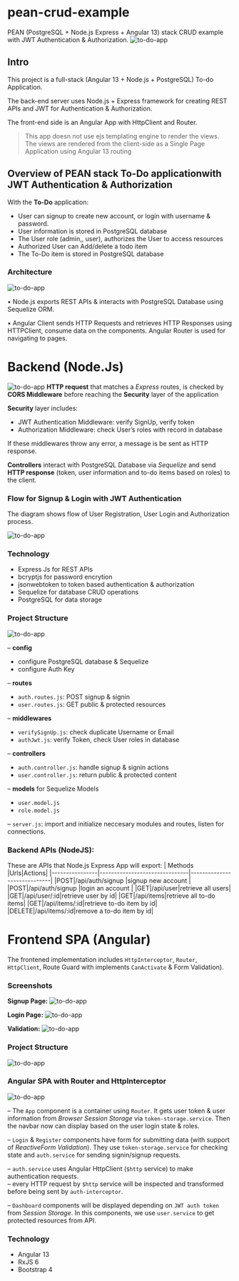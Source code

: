 # pean-crud-example

PEAN (PostgreSQL + Node.js Express + Angular 13) stack CRUD example with JWT Authentication &amp; Authorization.
![to-do-app](img/Picture10.png)

## Intro

This project is a full-stack (Angular 13 + Node.js + PostgreSQL) To-do Application.

The back-end server uses Node.js + Express framework for creating REST APIs and JWT for Authentication & Authorization.

The front-end side is an Angular App with HttpClient and Router.

> This app doesn not use ejs templating engine to render the views. The views are rendered from the client-side as a Single Page Application using Angular 13 routing

## Overview of PEAN stack To-Do applicationwith JWT Authentication & Authorization

With the **To-Do** application:

- User can signup to create new account, or login with username & password.
- User information is stored in PostgreSQL database
- The User role (admin,, user), authorizes the User to access resources
- Authorized User can Add/delete a todo item
- The To-Do item is stored in PostgreSQL database

### Architecture

![to-do-app](img/Picture1.png)

• Node.js exports REST APIs & interacts with PostgreSQL Database using Sequelize ORM.

• Angular Client sends HTTP Requests and retrieves HTTP Responses using HTTPClient, consume data on the components. Angular Router is used for navigating to pages.

# Backend (Node.Js)

![to-do-app](img/Picture3.png)
**HTTP request** that matches a _Express_ routes, is checked by **CORS Middleware** before reaching the **Security** layer of the application

**Security** layer includes:

- JWT Authentication Middleware: verify SignUp, verify token
- Authorization Middleware: check User’s roles with record in database

If these middlewares throw any error, a message is be sent as HTTP response.

**Controllers** interact with PostgreSQL Database via _Sequelize_ and send **HTTP response** (token, user information and to-do items based on roles) to the client.

### Flow for Signup & Login with JWT Authentication

The diagram shows flow of User Registration, User Login and Authorization process.

![to-do-app](img/Picture2.png)

### Technology

- Express Js for REST APIs
- bcryptjs for password encrytion
- jsonwebtoken to token based authentication & authorization
- Sequelize for database CRUD operations
- PostgreSQL for data storage

### Project Structure

![to-do-app](img/Picture4.png)

– **config**

- configure PostgreSQL database & Sequelize
- configure Auth Key

– **routes**

- `auth.routes.js`: POST signup & signin
- `user.routes.js`: GET public & protected resources

– **middlewares**

- `verifySignUp.js`: check duplicate Username or Email
- `authJwt.js`: verify Token, check User roles in database

– **controllers**

- `auth.controller.js`: handle signup & signin actions
- `user.controller.js`: return public & protected content

– **models** for Sequelize Models

- `user.model.js`
- `role.model.js`

– `server.js`: import and initialize neccesary modules and routes, listen for connections.

### Backend APIs (NodeJS):

These are APIs that Node.js Express App will export:
| Methods |Urls|Actions|
|----------------|-------------------------------|-----------------------------|
|POST|/api/auth/signup |signup new account |
|POST|/api/auth/signup |login an account |
|GET|/api/user|retrieve all users|
|GET|/api/user/:id|retrieve user by id|
|GET|/api/items|retrieve all to-do items|
|GET|/api/items/:id|retrieve to-do item by id|
|DELETE|/api/items/:id|remove a to-do item by id|

# Frontend SPA (Angular)

The frontened implementation includes `HttpInterceptor`, `Router`, `HttpClient`, Route Guard with implements `CanActivate` & Form Validation).

### Screenshots

**Signup Page:**
![to-do-app](img/Picture5.png)

**Login Page:**
![to-do-app](img/Picture6.png)

**Validation:**
![to-do-app](img/Picture7.png)

### Project Structure

![to-do-app](img/Picture8.png)

### Angular SPA with Router and HttpInterceptor

![to-do-app](img/Picture9.png)

– The `App` component is a container using `Router`. It gets user token & user information from _Browser Session Storage_ via `token-storage.service`. Then the navbar now can display based on the user login state & roles.

– `Login` & `Register` components have form for submitting data (with support of _ReactiveForm Validation_). They use `token-storage.service` for checking state and `auth.service` for sending signin/signup requests.

– `auth.service` uses Angular HttpClient (`$http` service) to make authentication requests.  
– every HTTP request by `$http` service will be inspected and transformed before being sent by `auth-interceptor`.

– `Dashboard` components will be displayed depending on `JWT auth token` from _Session Storage_. In this components, we use `user.service` to get protected resources from API.

### Technology

- Angular 13
- RxJS 6
- Bootstrap 4
